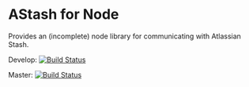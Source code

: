 # AStash for Node

Provides an (incomplete) node library for communicating with Atlassian Stash.

Develop: [![Build Status](https://travis-ci.org/ericanderson/node-astash.png?branch=develop)](https://travis-ci.org/ericanderson/node-astash)

Master: [![Build Status](https://travis-ci.org/ericanderson/node-astash.png?branch=master)](https://travis-ci.org/ericanderson/node-astash)